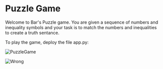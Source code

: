 # Puzzle Game

Welcome to Bar's Puzzle game. You are given a sequence of numbers and inequality symbols and your task is to match the numbers and inequalities to create a truth sentance.

To play the game, deploy the file app.py:

![PuzzleGame](https://user-images.githubusercontent.com/65648983/204751432-61ddee86-1273-4761-b06b-5c02bf033207.png)

![Wrong](https://user-images.githubusercontent.com/65648983/204751463-c6b376cd-9640-4488-8790-192e4bbbbe31.png)
